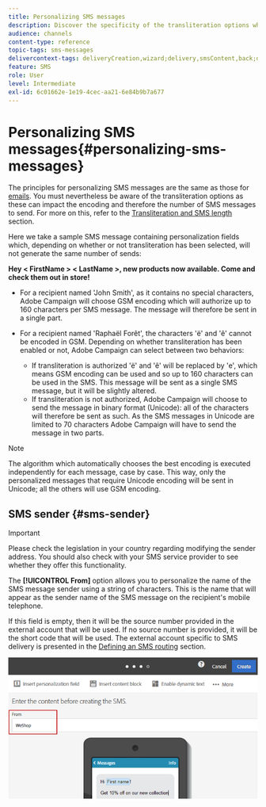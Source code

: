 ```yaml
---
title: Personalizing SMS messages
description: Discover the specificity of the transliteration options when personalizing SMS messages.
audience: channels
content-type: reference
topic-tags: sms-messages
delivercontext-tags: deliveryCreation,wizard;delivery,smsContent,back;delivery,smsContent,back
feature: SMS
role: User
level: Intermediate
exl-id: 6c01662e-1e19-4cec-aa21-6e84b9b7a677
---
```

# Personalizing SMS messages{#personalizing-sms-messages}

The principles for personalizing SMS messages are the same as those for [emails](../../designing/using/personalization.md#inserting-a-personalization-field). You must nevertheless be aware of the transliteration options as these can impact the encoding and therefore the number of SMS messages to send. For more on this, refer to the [Transliteration and SMS length](../../administration/using/configuring-sms-channel.md#sms-encoding--length-and-transliteration) section.

Here we take a sample SMS message containing personalization fields which, depending on whether or not transliteration has been selected, will not generate the same number of sends:

**Hey < FirstName > < LastName >, new products now available. Come and check them out in store!**

* For a recipient named 'John Smith', as it contains no special characters, Adobe Campaign will choose GSM encoding which will authorize up to 160 characters per SMS message. The message will therefore be sent in a single part.
* For a recipient named 'Raphaël Forêt', the characters 'ë' and 'ê' cannot be encoded in GSM. Depending on whether transliteration has been enabled or not, Adobe Campaign can select between two behaviors:

    * If transliteration is authorized 'ë' and 'ê' will be replaced by 'e', which means GSM encoding can be used and so up to 160 characters can be used in the SMS. This message will be sent as a single SMS message, but it will be slightly altered.
    * If transliteration is not authorized, Adobe Campaign will choose to send the message in binary format (Unicode): all of the characters will therefore be sent as such. As the SMS messages in Unicode are limited to 70 characters Adobe Campaign will have to send the message in two parts.

>[!NOTE]
>
>The algorithm which automatically chooses the best encoding is executed independently for each message, case by case. This way, only the personalized messages that require Unicode encoding will be sent in Unicode; all the others will use GSM encoding.

## SMS sender {#sms-sender}

>[!IMPORTANT]
>
>Please check the legislation in your country regarding modifying the sender address. You should also check with your SMS service provider to see whether they offer this functionality.

The **[!UICONTROL From]** option allows you to personalize the name of the SMS message sender using a string of characters. This is the name that will appear as the sender name of the SMS message on the recipient's mobile telephone.

If this field is empty, then it will be the source number provided in the external account that will be used. If no source number is provided, it will be the short code that will be used. The external account specific to SMS delivery is presented in the [Defining an SMS routing](../../administration/using/configuring-sms-channel.md#defining-an-sms-routing) section.

  ![](assets/sms_creation_8.png)



